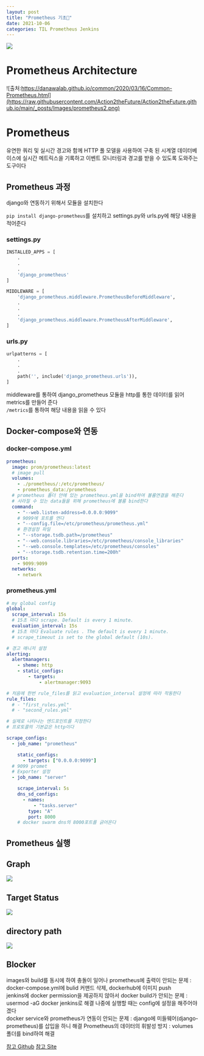 ```yaml
---
layout: post
title: "Prometheus 기초💬"
date: 2021-10-06
categories: TIL Prometheus Jenkins
---
```


![](https://raw.githubusercontent.com/Action2theFuture/Action2theFuture.github.io/main/_posts/Images/prometheus.png)

# Prometheus Architecture

![출처:https://danawalab.github.io/common/2020/03/16/Common-Prometheus.html](https://raw.githubusercontent.com/Action2theFuture/Action2theFuture.github.io/main/_posts/Images/prometheus2.png)

# Prometheus

유연한 쿼리 및 실시간 경고와 함께 HTTP 풀 모델을 사용하여 구축 된 시계열 데이터베이스에 실시간 메트릭스을 기록하고 이벤트 모니터링과 경고를 받을 수 있도록 도와주는 도구이다

## Prometheus 과정

django와 연동하기 위해서 모듈을 설치한다

`pip install django-prometheus`를 설치하고 settings.py와 urls.py에 해당 내용을 적어준다

### settings.py

```python
INSTALLED_APPS = [
    .
    .
    .
    'django_prometheus'
]

MIDDLEWARE = [
    'django_prometheus.middleware.PrometheusBeforeMiddleware',
    .
    .
    .
    'django_prometheus.middleware.PrometheusAfterMiddleware',
]
```

### urls.py

```python
urlpatterns = [
    .
    .
    .
    path('', include('django_prometheus.urls')),
]

```

middleware를 통하여 django_prometheus 모듈을 http를 통한 데이터를 읽어 metrics를 만들어 준다  
`/metrics`를 통하여 해당 내용을 읽을 수 있다

## Docker-compose와 연동

### docker-compose.yml

```yml
prometheus:
  image: prom/prometheus:latest
  # image pull
  volumes:
    - ./prometheus/:/etc/prometheus/
    - prometheus_data:/prometheus
  # prometheus 폴더 안에 있는 prometheus.yml을 bind하여 볼륨연결을 해준다
  # 사라질 수 있는 data들을 위해 prometheus에 볼륨 bind한다
  command:
    - "--web.listen-address=0.0.0.0:9099"
    # 9099에 포트를 연다
    - "--config.file=/etc/prometheus/prometheus.yml"
    # 환경설정 파일
    - "--storage.tsdb.path=/prometheus"
    - "--web.console.libraries=/etc/prometheus/console_libraries"
    - "--web.console.templates=/etc/prometheus/consoles"
    - "--storage.tsdb.retention.time=200h"
  ports:
    - 9099:9099
  networks:
    - network
```

### prometheus.yml

```yml
# my global config
global:
  scrape_interval: 15s
  # 15초 마다 scrape. Default is every 1 minute.
  evaluation_interval: 15s
  # 15초 마다 Evaluate rules . The default is every 1 minute.
  # scrape_timeout is set to the global default (10s).

# 경고 매니저 설정
alerting:
  alertmanagers:
    - sheme: http
    - static_configs:
        - targets:
            - alertmanager:9093

# 처음에 한번 rule_files를 읽고 evaluation_interval 설정에 따라 작동한다
rule_files:
  # - "first_rules.yml"
  # - "second_rules.yml"

# 실제로 나타나는 엔드포인트를 지정한다
# 프로토콜의 기본값은 http이다

scrape_configs:
  - job_name: "prometheus"

    static_configs:
      - targets: ["0.0.0.0:9099"]
  # 9099 promet
  # Exporter 설정
  - job_name: "server"

    scrape_interval: 5s
    dns_sd_configs:
      - names:
          - "tasks.server"
        type: "A"
        port: 8000
    # docker swarm dns의 8000포트를 긁어온다
```

## Prometheus 실행

## Graph

![](https://raw.githubusercontent.com/Action2theFuture/Action2theFuture.github.io/main/_posts/Images/prometheus3.png)

## Target Status

![](https://raw.githubusercontent.com/Action2theFuture/Action2theFuture.github.io/main/_posts/Images/prometheus4.png)

## directory path

![](https://raw.githubusercontent.com/Action2theFuture/Action2theFuture.github.io/main/_posts/Images/tree.png)

## Blocker

images와 build를 동시에 하여 충돌이 일어나 prometheus에 출력이 안되는 문제 : docker-compose.yml에 bulid 커맨드 삭제, dockerhub에 이미지 push  
jenkins에 docker permission을 제공하지 않아서 docker build가 안되는 문제 : usermod -aG docker jenkins로 해결 나중에 실행할 때는 config에 설정을 해주어야 겠다  
docker service와 prometheus가 연동이 안되는 문제 : django에 미들웨어(django-prometheus)를 삽입을 하니 해결
Prometheus의 데이터의 휘발성 방지 : volumes 폴더를 bind하여 해결

[참고 Github](https://github.com/vegasbrianc/prometheus)
[참고 Site](https://www.sipios.com/blog-tech/monitoring)
